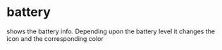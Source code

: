 # battery

shows the battery info. Depending upon the battery level it changes the icon and the corresponding color
```
